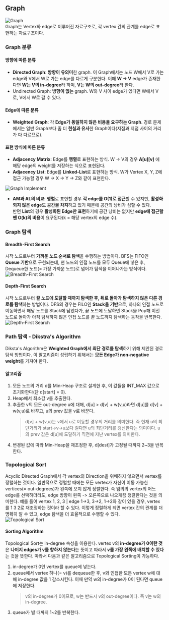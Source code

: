 ## Graph
![Graph](https://user-images.githubusercontent.com/86412960/147645077-54b76568-8ddc-4574-9566-5caad0c76122.png)<br>
Graph는 Vertex와 edge로 이루어진 자료구조로, 각 vertex 간의 관계를 edge로 표현하는 자료구조이다. <br>
### Graph 분류
#### 방향에 따른 분류
*  **Directed Graph**: **방향이 유의미**한 graph. 이 Graph에서는 노드 W에서 V로 가는 edge와 V에서 W로 가는 edge를 다르게 구분한다. 이때 **W -> V** edge가 존재한다면 **W는 V의 in-degree**라 하며, **V는 W의 out-degree**라 한다.
*  Undirected Graph: **방향이 없는** graph. W와 V 사이 edge가 있다면 W에서 V로, V에서 W로 갈 수 있다. 
#### Edge에 따른 분류
*  **Weighted Graph**: 각 **Edge가 동일하지 않은 비용을 요구하는 Graph**. 경로 문제에서는 일반 Graph보다 좀 더 **현실과 유사**한 Graph이다(지점과 지점 사이의 거리가 다 다르므로).
#### 표현 방식에 따른 분류
*  **Adjacency Matrix**: Edge를 **행렬**로 표현하는 방식. W -> V의 경우 **A[u][v]** 에 해당 edge의 weight를 저장하는 식으로 표현된다. 
*  **Adjacency List**: Edge를 **Linked-List**로 표현하는 방식. W가 Vertex X, Y, Z에 접근 가능할 경우 W -> X -> Y -> Z와 같이 표현한다.

![Graph Implement](https://user-images.githubusercontent.com/86412960/147645082-c2e7ae47-3205-4b37-980b-113725056d98.png)<br> 
*  **AM과 AL의 비교**: **행렬**로 표현할 경우 **각 edge를 O(1)로 접근**할 수 있지만, **활성화되지 않은 edge도 공간을 차지**하고 있기 때문에 공간의 낭비가 심할 수 있다.<br> 반면 **List**의 경우 **활성화된 Edge만 표현**하기에 공간 낭비는 없지만 **edge에 접근할 땐 O(k)의 비용**이 요구된다(k = 해당 vertex의 edge 수).<br> 
### Graph 탐색
#### Breadth-First Search
시작 노드로부터 **가까운 노드 순서로 탐색**을 수행하는 방법이다. BFS는 FIFO인 **Queue 기반**으로 구현되는데, 현 노드의 인접 노드를 모두 Queue에 넣은 후, Dequeue한 노드(= 가장 가까운 노드)로 넘어가 탐색을 이어나가는 방식이다.<br>
![Breadth-First Search](https://user-images.githubusercontent.com/86412960/147645086-30cd76bc-d26f-4cb7-a4d2-574bfbda78e9.png)
#### Depth-First Search
시작 노드로부터 **끝 노드에 도달할 때까지 탐색한 후, 뒤로 돌아가 탐색하지 않은 다른 경로를 탐색**하는 방법이다. DFS의 경우는 FILO인 **Stack을 기반**으로, 하나의 인접 노드로 이동하면서 해당 노드를 Stack에 담았다가, 끝 노드에 도달하면 Stack을 Pop해 이전 노드로 돌아가 아직 탐색하지 않은 인접 노드를 끝 노드까지 탐색하는 동작을 반복한다. <br>
![Depth-First Search](https://user-images.githubusercontent.com/86412960/147645088-66308065-ca2c-416b-9a3b-87bddb537569.png)
### Path 탐색 - Dikstra's Algorithm
Diksta's Algorithm은 **Weighted Graph에서 최단 경로를 탐색**하기 위해 제안된 경로 탐색 방법이다. 이 알고리즘이 성립하기 위해서는 **모든 Edge가 non-negative weight**를 가져야 한다.<br>
#### 알고리즘
1.  모든 노드의 거리 d를 Min-Heap 구조로 설계한 후, 이 값들을 INT_MAX 값으로 초기화한다(단 d[start] = 0).
2.  Heap에서 최소값 v를 추출한다. 
3.  추출한 v의 모든 out-degree u에 대해, d[u] > d[v] + w(v,u)라면 d[u]를 d[v] + w(v,u)로 바꾸고, u의 prev 값을 v로 바꾼다.<br>
    >  d[v] + w(v,u)는 v에서 u로 이동할 경우의 거리를 의미한다. 즉 현재 u의 최단거리가 start->v->u보다 길다면 u의 최단거리를 갱신한다는 의미이다. u의 prev 값은 d[u]에 도달하기 직전에 지난 vertex를 의미한다.
4.  변경된 값에 따라 Min-Heap을 재조정한 후, d[dest]가 고정될 때까지 2~3을 반복한다.
### Topological Sort
Acyclic Directed Graph에서 각 vertex의 Direction을 위배하지 않으면서 vertex를 정렬하는 것이다. 일반적으로 정렬할 때에는 모든 vertex가 자신이 이동 가능한 vertices(= out-degrees)가 왼쪽에 오지 않게 정렬한다. 즉 임의의 vertex의 어느 edge를 선택하더라도, edge 방향이 왼쪽 -> 오른쪽으로 나오게끔 정렬한다는 것을 의미한다. 예를 들어 vertex 1, 2, 3 | edge 1->3, 3->2, 1->2와 같이 있을 경우, vertex를 1 3 2로 재조정하는 것이라 할 수 있다. 이렇게 정렬하게 되면 vertex 간의 관계를 더 명확히 알 수 있고, edge 탐색을 더 효율적으로 수행할 수 있다.<br>
![Topological Sort](https://user-images.githubusercontent.com/86412960/147645092-50f2cd0b-968e-4cec-a9ec-75e283c0a8a9.png)
#### Sorting Algorithm
Topological Sort는 in-degree 속성을 이용한다. vertex v의 **in-degree가 0이란 것**은 **나머지 edges가 v를 향하지 않는다**는 뜻이고 따라서 **v를 가장 왼쪽에 배치할 수 있다**는 것을 뜻한다. 따라서 다음과 같은 알고리즘으로 Topological Sorting이 가능하다.
1.  in-degree가 0인 vertex를 queue에 넣는다.
2.  queue에서 vertex 하나(= v)를 dequeue한 후, v와 인접한 모든 vertex w에 대해 in-degree 값을 1 감소시킨다. 이때 만약 w의 in-degree가 0이 된다면 queue에 저장한다.
    > v의 in-degree가 0이므로, w는 반드시 v의 out-degree이다. 즉 v는 w의 in-degree.
3.  queue가 빌 때까지 1~2를 반복한다.
